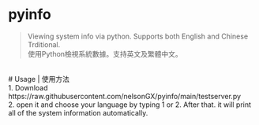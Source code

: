 # pyinfo
> Viewing system info via python. Supports both English and Chinese Trditional.<br/>
> 使用Python檢視系統數據。支持英文及繁體中文。<br/>
<br/>
# Usage | 使用方法 <br/>
1. Download https://raw.githubusercontent.com/nelsonGX/pyinfo/main/testserver.py<br/>
2. open it and choose your language by typing 1 or 2. After that. it will print all of the system information automatically.<br/>
